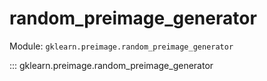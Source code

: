 # random_preimage_generator

Module: `gklearn.preimage.random_preimage_generator`

::: gklearn.preimage.random_preimage_generator
